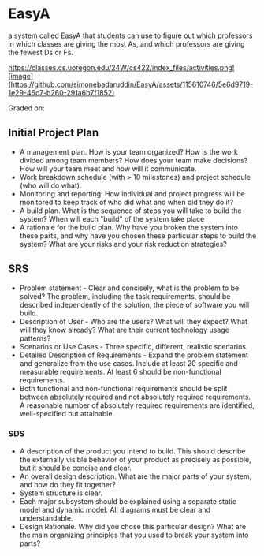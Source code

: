 # EasyA
a system called EasyA that students can use to figure out which professors in which classes are giving the most As, and which professors are giving the fewest Ds or Fs.

https://classes.cs.uoregon.edu/24W/cs422/index_files/activities.png![image](https://github.com/simonebadaruddin/EasyA/assets/115610746/5e6d9719-1e29-46c7-b260-291a6b7f1852)

Graded on:

## Initial Project Plan
- A management plan. How is your team organized? How is the work divided among team members? How does your team make decisions? How will your team meet and how will it communicate.
- Work breakdown schedule (with > 10 milestones) and project schedule (who will do what).
- Monitoring and reporting: How individual and project progress will be monitored to keep track of who did what and when did they do it?
- A build plan. What is the sequence of steps you will take to build the system? When will each "build" of the system take place
- A rationale for the build plan. Why have you broken the system into these parts, and why have you chosen these particular steps to build the system? What are your risks and your risk reduction strategies?

## SRS
- Problem statement - Clear and concisely, what is the problem to be solved? The problem, including the task requirements, should be described independently of the solution, the piece of software you will build.
- Description of User - Who are the users? What will they expect? What will they know already? What are their current technology usage patterns?
- Scenarios or Use Cases - Three specific, different, realistic scenarios.
- Detailed Description of Requirements - Expand the problem statement and generalize from the use cases. Include at least 20 specific and measurable requirements. At least 6 should be non-functional requirements.
- Both functional and non-functional requirements should be split between absolutely required and not absolutely required requirements. A reasonable number of absolutely required requirements are identified, well-specified but attainable.

### SDS 
- A description of the product you intend to build. This should describe the externally visible behavior of your product as precisely as possible, but it should be concise and clear.
- An overall design description. What are the major parts of your system, and how do they fit together?
- System structure is clear.
- Each major subsystem should be explained using a separate static model and dynamic model. All diagrams must be clear and understandable.
- Design Rationale. Why did you chose this particular design? What are the main organizing principles that you used to break your system into parts?
